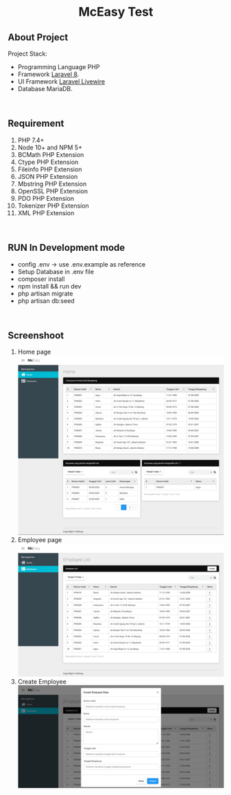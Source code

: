 <p align="center">
<h1 align="center">McEasy Test</h1>
</p>

## About Project
Project Stack:
- Programming Language PHP
- Framework [Laravel 8](https://laravel.com/docs/8.x/installation).
- UI Framework [Laravel Livewire](https://laravel-livewire.com/docs/2.x/quickstart)
- Database MariaDB.

<br>

## Requirement
1. PHP 7.4+
2. Node 10+ and NPM 5+
3. BCMath PHP Extension
4. Ctype PHP Extension
5. Fileinfo PHP Extension
6. JSON PHP Extension
7. Mbstring PHP Extension
8. OpenSSL PHP Extension
9. PDO PHP Extension
10. Tokenizer PHP Extension
11. XML PHP Extension

<br>

## RUN In Development mode
- config .env -> use .env.example as reference 
- Setup Database in .env file
- composer install
- npm install && run dev
- php artisan migrate
- php artisan db:seed

<br>

## Screenshoot
1. Home page
![](public/images/screenshoot/1.png)
2. Employee page
![](public/images/screenshoot/2.png)
3. Create Employee
![](public/images/screenshoot/3.png)
<br>
